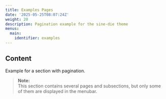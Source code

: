 ```yaml
---
title: Examples Pages
date: '2025-05-25T08:07:24Z'
weight: 20
description: Pagination example for the sine-die theme
menus:
  main:
    identifier: examples
---
```


## Content

Example for a section with pagination.

> **Note:**\
> This section contains several pages and subsections, but only some of them
> are displayed in the menubar.
